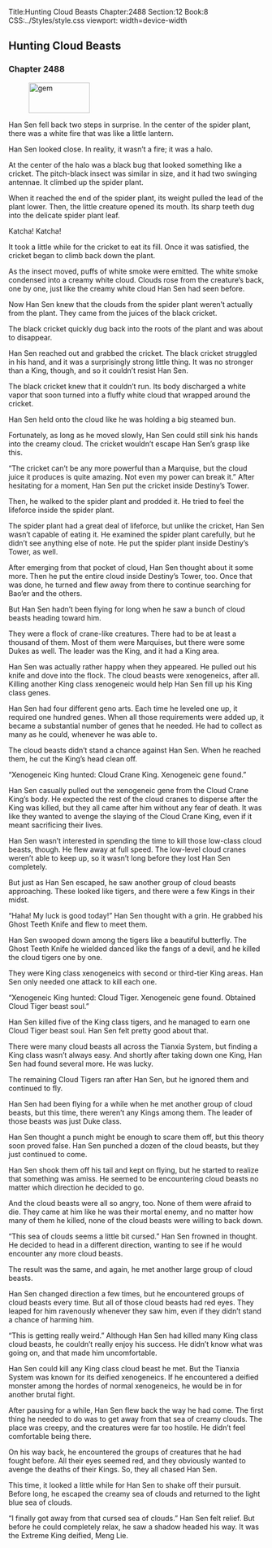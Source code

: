 Title:Hunting Cloud Beasts 
Chapter:2488 
Section:12 
Book:8 
CSS:../Styles/style.css 
viewport: width=device-width
  
## Hunting Cloud Beasts
### Chapter 2488 
<figure>
	<img src="../Images/gem.gif" alt="gem" id="gem" width="120" height="60" />
</figure>
  

  
  Han Sen fell back two steps in surprise. In the center of the spider plant, there was a white fire that was like a little lantern.

Han Sen looked close. In reality, it wasn’t a fire; it was a halo.

At the center of the halo was a black bug that looked something like a cricket. The pitch-black insect was similar in size, and it had two swinging antennae. It climbed up the spider plant.

When it reached the end of the spider plant, its weight pulled the lead of the plant lower. Then, the little creature opened its mouth. Its sharp teeth dug into the delicate spider plant leaf.

Katcha! Katcha!

It took a little while for the cricket to eat its fill. Once it was satisfied, the cricket began to climb back down the plant.

As the insect moved, puffs of white smoke were emitted. The white smoke condensed into a creamy white cloud. Clouds rose from the creature’s back, one by one, just like the creamy white cloud Han Sen had seen before.

Now Han Sen knew that the clouds from the spider plant weren’t actually from the plant. They came from the juices of the black cricket.

The black cricket quickly dug back into the roots of the plant and was about to disappear.

Han Sen reached out and grabbed the cricket. The black cricket struggled in his hand, and it was a surprisingly strong little thing. It was no stronger than a King, though, and so it couldn’t resist Han Sen.

The black cricket knew that it couldn’t run. Its body discharged a white vapor that soon turned into a fluffy white cloud that wrapped around the cricket.

Han Sen held onto the cloud like he was holding a big steamed bun.

Fortunately, as long as he moved slowly, Han Sen could still sink his hands into the creamy cloud. The cricket wouldn’t escape Han Sen’s grasp like this.

“The cricket can’t be any more powerful than a Marquise, but the cloud juice it produces is quite amazing. Not even my power can break it.” After hesitating for a moment, Han Sen put the cricket inside Destiny’s Tower.

Then, he walked to the spider plant and prodded it. He tried to feel the lifeforce inside the spider plant.

The spider plant had a great deal of lifeforce, but unlike the cricket, Han Sen wasn’t capable of eating it. He examined the spider plant carefully, but he didn’t see anything else of note. He put the spider plant inside Destiny’s Tower, as well.

After emerging from that pocket of cloud, Han Sen thought about it some more. Then he put the entire cloud inside Destiny’s Tower, too. Once that was done, he turned and flew away from there to continue searching for Bao’er and the others.

But Han Sen hadn’t been flying for long when he saw a bunch of cloud beasts heading toward him.

They were a flock of crane-like creatures. There had to be at least a thousand of them. Most of them were Marquises, but there were some Dukes as well. The leader was the King, and it had a King area.

Han Sen was actually rather happy when they appeared. He pulled out his knife and dove into the flock. The cloud beasts were xenogeneics, after all. Killing another King class xenogeneic would help Han Sen fill up his King class genes.

Han Sen had four different geno arts. Each time he leveled one up, it required one hundred genes. When all those requirements were added up, it became a substantial number of genes that he needed. He had to collect as many as he could, whenever he was able to.

The cloud beasts didn’t stand a chance against Han Sen. When he reached them, he cut the King’s head clean off.

“Xenogeneic King hunted: Cloud Crane King. Xenogeneic gene found.”

Han Sen casually pulled out the xenogeneic gene from the Cloud Crane King’s body. He expected the rest of the cloud cranes to disperse after the King was killed, but they all came after him without any fear of death. It was like they wanted to avenge the slaying of the Cloud Crane King, even if it meant sacrificing their lives.

Han Sen wasn’t interested in spending the time to kill those low-class cloud beasts, though. He flew away at full speed. The low-level cloud cranes weren’t able to keep up, so it wasn’t long before they lost Han Sen completely.

But just as Han Sen escaped, he saw another group of cloud beasts approaching. These looked like tigers, and there were a few Kings in their midst.

“Haha! My luck is good today!” Han Sen thought with a grin. He grabbed his Ghost Teeth Knife and flew to meet them.

Han Sen swooped down among the tigers like a beautiful butterfly. The Ghost Teeth Knife he wielded danced like the fangs of a devil, and he killed the cloud tigers one by one.

They were King class xenogeneics with second or third-tier King areas. Han Sen only needed one attack to kill each one.

“Xenogeneic King hunted: Cloud Tiger. Xenogeneic gene found. Obtained Cloud Tiger beast soul.”

Han Sen killed five of the King class tigers, and he managed to earn one Cloud Tiger beast soul. Han Sen felt pretty good about that.

There were many cloud beasts all across the Tianxia System, but finding a King class wasn’t always easy. And shortly after taking down one King, Han Sen had found several more. He was lucky.

The remaining Cloud Tigers ran after Han Sen, but he ignored them and continued to fly.

Han Sen had been flying for a while when he met another group of cloud beasts, but this time, there weren’t any Kings among them. The leader of those beasts was just Duke class.

Han Sen thought a punch might be enough to scare them off, but this theory soon proved false. Han Sen punched a dozen of the cloud beasts, but they just continued to come.

Han Sen shook them off his tail and kept on flying, but he started to realize that something was amiss. He seemed to be encountering cloud beasts no matter which direction he decided to go.

And the cloud beasts were all so angry, too. None of them were afraid to die. They came at him like he was their mortal enemy, and no matter how many of them he killed, none of the cloud beasts were willing to back down.

“This sea of clouds seems a little bit cursed.” Han Sen frowned in thought. He decided to head in a different direction, wanting to see if he would encounter any more cloud beasts.

The result was the same, and again, he met another large group of cloud beasts.

Han Sen changed direction a few times, but he encountered groups of cloud beasts every time. But all of those cloud beasts had red eyes. They leaped for him ravenously whenever they saw him, even if they didn’t stand a chance of harming him.

“This is getting really weird.” Although Han Sen had killed many King class cloud beasts, he couldn’t really enjoy his success. He didn’t know what was going on, and that made him uncomfortable.

Han Sen could kill any King class cloud beast he met. But the Tianxia System was known for its deified xenogeneics. If he encountered a deified monster among the hordes of normal xenogeneics, he would be in for another brutal fight.

After pausing for a while, Han Sen flew back the way he had come. The first thing he needed to do was to get away from that sea of creamy clouds. The place was creepy, and the creatures were far too hostile. He didn’t feel comfortable being there.

On his way back, he encountered the groups of creatures that he had fought before. All their eyes seemed red, and they obviously wanted to avenge the deaths of their Kings. So, they all chased Han Sen.

This time, it looked a little while for Han Sen to shake off their pursuit. Before long, he escaped the creamy sea of clouds and returned to the light blue sea of clouds.

“I finally got away from that cursed sea of clouds.” Han Sen felt relief. But before he could completely relax, he saw a shadow headed his way. It was the Extreme King deified, Meng Lie.
